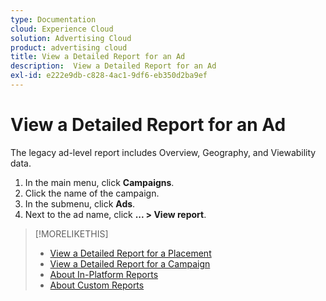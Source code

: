 ```yaml
---
type: Documentation
cloud: Experience Cloud
solution: Advertising Cloud
product: advertising cloud
title: View a Detailed Report for an Ad
description:  View a Detailed Report for an Ad
exl-id: e222e9db-c828-4ac1-9df6-eb350d2ba9ef
---
```

# View a Detailed Report for an Ad

The legacy ad-level report includes Overview, Geography, and Viewability data.

1. In the main menu, click **Campaigns**.
1. Click the name of the campaign.
1. In the submenu, click **Ads**.
1. Next to the ad name, click  **... > View report**.

>[!MORELIKETHIS]
>
>* [View a Detailed Report for a Placement](/help/dsp/campaign-management/placements/placement-view-report.md)
>* [View a Detailed Report for a Campaign](/help/dsp/campaign-management/campaigns/campaign-view-report.md)
>* [About In-Platform Reports](/help/dsp/campaign-management/reports/campaign-reports-about.md)
>* [About Custom Reports](/help/dsp/reports/report-about.md)
